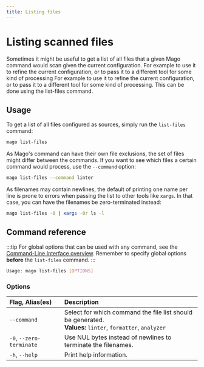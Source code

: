 ```yaml
---
title: Listing files
---
```


# Listing scanned files

Sometimes it might be useful to get a list of all files that a given Mago
command would scan given the current configuration. For example to use it to
refine the current configuration, or to pass it to a different tool for some
kind of processing For example to use it to refine the current configuration,
or to pass it to a different tool for some kind of processing. This can be done
using the list-files command.

## Usage

To get a list of all files configured as sources, simply run the `list-files` command:

```sh
mago list-files
```

As Mago's command can have their own file exclusions, the set of files might
differ between the commands. If you want to see which files a certain command
would process, use the `--command` option:

```sh
mago list-files --command linter
```

As filenames may contain newlines, the default of printing one name per line is prone to errors when passing the list to other tools like `xargs`. In that case, you can have the filenames be zero-terminated instead:

```sh
mago list-files -0 | xargs -0r ls -l
```

## Command reference

:::tip
For global options that can be used with any command, see the [Command-Line
Interface overview](/fundamentals/command-line-interface.md). Remember to
specify global options **before** the `list-files` command.
:::

```sh
Usage: mago list-files [OPTIONS]
```

### Options

| Flag, Alias(es)           | Description                                                                                                    |
| :------------------------ | :------------------------------------------------------------------------------------------------------------- |
|       `--command`         | Select for which command the file list should be generated. <br/>**Values:** `linter`, `formatter`, `analyzer` |
| `-0`, `--zero-terminate`  | Use NUL bytes instead of newlines to terminate the filenames.                                                  |
| `-h`, `--help`            | Print help information.                                                                                        |
